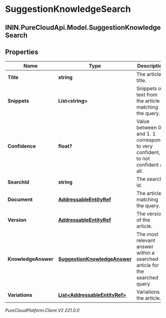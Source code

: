 # SuggestionKnowledgeSearch

## ININ.PureCloudApi.Model.SuggestionKnowledgeSearch

## Properties

|Name | Type | Description | Notes|
|------------ | ------------- | ------------- | -------------|
| **Title** | **string** | The article title. | [optional] |
| **Snippets** | **List&lt;string&gt;** | Snippets of text from the article matching the query. | [optional] |
| **Confidence** | **float?** | Value between 0 and 1. 1 corresponds to very confident, 0 to not confident at all. | [optional] |
| **SearchId** | **string** | The search id. | [optional] |
| **Document** | [**AddressableEntityRef**](AddressableEntityRef) | The article matching the query. | [optional] |
| **Version** | [**AddressableEntityRef**](AddressableEntityRef) | The version of the article. | [optional] |
| **KnowledgeAnswer** | [**SuggestionKnowledgeAnswer**](SuggestionKnowledgeAnswer) | The most relevant answer within a searched article for the searched query | [optional] |
| **Variations** | [**List&lt;AddressableEntityRef&gt;**](AddressableEntityRef) | Variations of the article. | [optional] |



_PureCloudPlatform.Client.V2 221.0.0_
